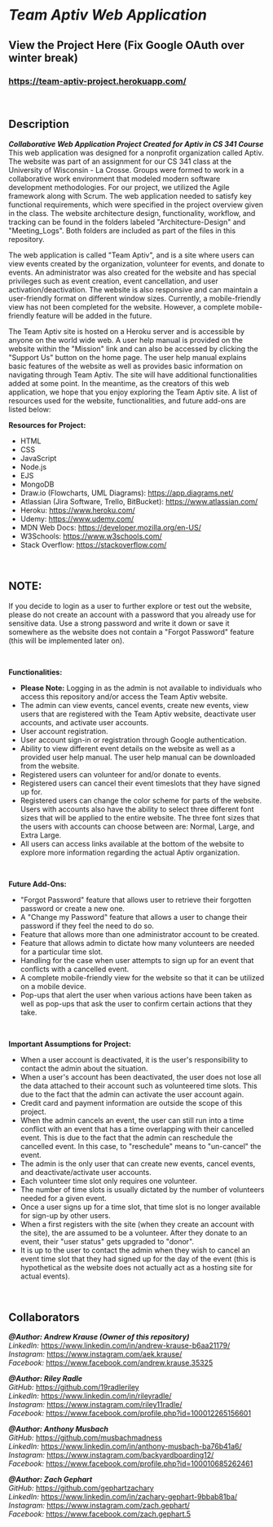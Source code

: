 # **_Team Aptiv Web Application_**

## **View the Project Here (Fix Google OAuth over winter break)**

### **https://team-aptiv-project.herokuapp.com/**

<p>&nbsp;</p>

## **Description**

**_Collaborative Web Application Project Created for Aptiv in CS 341 Course_** <br/>
This web application was designed for a nonprofit organization called Aptiv. The website was part of an assignment for our CS 341 class at the University of Wisconsin - La Crosse. Groups were formed to work in a collaborative work environment that modeled modern software development methodologies. For our project, we utilized the Agile framework along with Scrum. The web application needed to satisfy key functional requirements, which were specified in the project overview given in the class. The website architecture design, functionality, workflow, and tracking can be found in the folders labeled "Architecture-Design" and "Meeting_Logs". Both folders are included as part of the files in this repository. 

The web application is called "Team Aptiv", and is a site where users can view events created by the organization, volunteer for events, and donate to events. An administrator was also created for the website and has special privileges such as event creation, event cancellation, and user activation/deactivation. The website is also responsive and can maintain a user-friendly format on different window sizes. Currently, a mobile-friendly view has not been completed for the website. However, a complete mobile-friendly feature will be added in the future. 

The Team Aptiv site is hosted on a Heroku server and is accessible by anyone on the world wide web. A user help manual is provided on the website within the "Mission" link and can also be accessed by clicking the "Support Us" button on the home page. The user help manual explains basic features of the website as well as provides basic information on navigating through Team Aptiv. The site will have additional functionalities added at some point. In the meantime, as the creators of this web application, we hope that you enjoy exploring the Team Aptiv site. A list of resources used for the website, functionalities, and future add-ons are listed below:

**Resources for Project:**

- HTML
- CSS
- JavaScript
- Node.js
- EJS
- MongoDB
- Draw.io (Flowcharts, UML Diagrams): https://app.diagrams.net/
- Atlassian (Jira Software, Trello, BitBucket): https://www.atlassian.com/
- Heroku: https://www.heroku.com/
- Udemy: https://www.udemy.com/
- MDN Web Docs: https://developer.mozilla.org/en-US/
- W3Schools: https://www.w3schools.com/
- Stack Overflow: https://stackoverflow.com/

<p>&nbsp;</p>

## **NOTE:**

If you decide to login as a user to further explore or test out the website, please do not create an account with a password that you already use for sensitive data. Use a strong password and write it down or save it somewhere as the website does not contain a "Forgot Password" feature (this will be implemented later on). 

<p>&nbsp;</p>

**Functionalities:**

- **Please Note:** Logging in as the admin is not available to individuals who access this repository and/or access the Team Aptiv website.
- The admin can view events, cancel events, create new events, view users that are registered with the Team Aptiv website, deactivate user accounts, and activate user accounts.
- User account registration.
- User account sign-in or registration through Google authentication.
- Ability to view different event details on the website as well as a provided user help manual. The user help manual can be downloaded from the website.
- Registered users can volunteer for and/or donate to events.
- Registered users can cancel their event timeslots that they have signed up for.
- Registered users can change the color scheme for parts of the website. Users with accounts also have the ability to select three different font sizes that will be applied to the entire website. The three font sizes that the users with accounts can choose between are: Normal, Large, and Extra Large.
- All users can access links available at the bottom of the website to explore more information regarding the actual Aptiv organization.

<p>&nbsp;</p>

**Future Add-Ons:**

- "Forgot Password" feature that allows user to retrieve their forgotten password or create a new one.
- A "Change my Password" feature that allows a user to change their password if they feel the need to do so.
- Feature that allows more than one administrator account to be created.
- Feature that allows admin to dictate how many volunteers are needed for a particular time slot.
- Handling for the case when user attempts to sign up for an event that conflicts with a cancelled event. 
- A complete mobile-friendly view for the website so that it can be utilized on a mobile device.
- Pop-ups that alert the user when various actions have been taken as well as pop-ups that ask the user to confirm certain actions that they take.

<p>&nbsp;</p>

**Important Assumptions for Project:**

- When a user account is deactivated, it is the user's responsibility to contact the admin about the situation. 
- When a user's account has been deactivated, the user does not lose all the data attached to their account such as volunteered time slots. This due to the fact that the admin can activate the user account again.
- Credit card and payment information are outside the scope of this project.
- When the admin cancels an event, the user can still run into a time conflict with an event that has a time overlapping with their cancelled event. This is due to the fact that the admin can reschedule the cancelled event. In this case, to "reschedule" means to "un-cancel" the event.
- The admin is the only user that can create new events, cancel events, and deactivate/activate user accounts.
- Each volunteer time slot only requires one volunteer.
- The number of time slots is usually dictated by the number of volunteers needed for a given event.
- Once a user signs up for a time slot, that time slot is no longer available for sign-up by other users.
- When a first registers with the site (when they create an account with the site), the are assumed to be a volunteer. After they donate to an event, their "user status" gets upgraded to "donor".
- It is up to the user to contact the admin when they wish to cancel an event time slot that they had signed up for the day of the event (this is hypothetical as the website does not actually act as a hosting site for actual events).

<p>&nbsp;</p>

## **Collaborators**

**_@Author: Andrew Krause (Owner of this repository)_** <br/>
*LinkedIn:* https://www.linkedin.com/in/andrew-krause-b6aa21179/ <br/>
*Instagram:* https://www.instagram.com/aek.krause/ <br/>
*Facebook:* https://www.facebook.com/andrew.krause.35325 <br/>

**_@Author: Riley Radle_** <br/>
*GitHub:* https://github.com/19radleriley <br/>
*LinkedIn:* https://www.linkedin.com/in/rileyradle/ <br/>
*Instagram:* https://www.instagram.com/riley11radle/ <br/>
*Facebook:* https://www.facebook.com/profile.php?id=100012265156601 <br/>

**_@Author: Anthony Musbach_** <br/>
*GitHub:* https://github.com/musbachmadness <br/>
*LinkedIn:* https://www.linkedin.com/in/anthony-musbach-ba76b41a6/ <br/>
*Instagram:* https://www.instagram.com/backyardboarding12/ <br/>
*Facebook:* https://www.facebook.com/profile.php?id=100010685262461 <br/>

**_@Author: Zach Gephart_** <br/>
*GitHub:* https://github.com/gephartzachary <br/>
*LinkedIn:* https://www.linkedin.com/in/zachary-gephart-9bbab81ba/ <br/>
*Instagram:* https://www.instagram.com/zach.gephart/ <br/>
*Facebook:* https://www.facebook.com/zach.gephart.5
